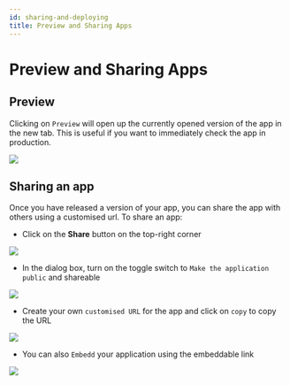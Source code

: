 ```yaml
---
id: sharing-and-deploying
title: Preview and Sharing Apps
---
```


# Preview and Sharing Apps

## Preview

Clicking on `Preview` will open up the currently opened version of the app in the new tab. This is useful if you want to immediately check the app in production.

<div style={{textAlign: 'center'}}>


<img className="screenshot-full" src="/img/tutorial/sharing/preview.gif" />



</div>

## Sharing an app

Once you have released a version of your app, you can share the app with others using a customised url. To share an app:

- Click on the **Share** button on the top-right corner

<div style={{textAlign: 'center'}}>


<img className="screenshot-full" src="/img/tutorial/sharing/share.png" />


</div>

- In the dialog box, turn on the toggle switch to `Make the application public` and shareable

<div style={{textAlign: 'center'}}>


<img className="screenshot-full" src="/img/tutorial/sharing/toggle.png" />


</div>

- Create your own `customised URL` for the app and click on `copy` to copy the URL

<div style={{textAlign: 'center'}}>

<img className="screenshot-full" src="/img/tutorial/sharing/url.png" />


</div>

- You can also `Embedd` your application using the embeddable link

<div style={{textAlign: 'center'}}>

<img className="screenshot-full" src="/img/tutorial/sharing/embedd.png" />


</div>
